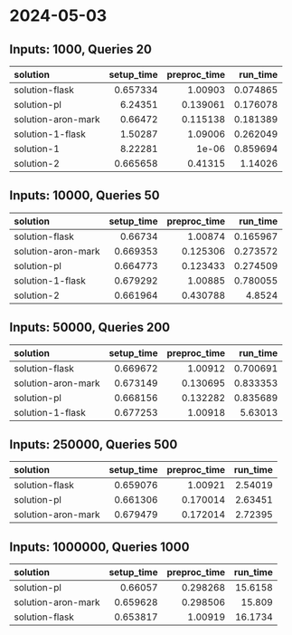 # 2024-05-03

## Inputs: 1000, Queries 20

| solution           |   setup_time |   preproc_time |   run_time |
|:-------------------|-------------:|---------------:|-----------:|
| solution-flask     |     0.657334 |       1.00903  |   0.074865 |
| solution-pl        |     6.24351  |       0.139061 |   0.176078 |
| solution-aron-mark |     0.66472  |       0.115138 |   0.181389 |
| solution-1-flask   |     1.50287  |       1.09006  |   0.262049 |
| solution-1         |     8.22281  |       1e-06    |   0.859694 |
| solution-2         |     0.665658 |       0.41315  |   1.14026  |

## Inputs: 10000, Queries 50

| solution           |   setup_time |   preproc_time |   run_time |
|:-------------------|-------------:|---------------:|-----------:|
| solution-flask     |     0.66734  |       1.00874  |   0.165967 |
| solution-aron-mark |     0.669353 |       0.125306 |   0.273572 |
| solution-pl        |     0.664773 |       0.123433 |   0.274509 |
| solution-1-flask   |     0.679292 |       1.00885  |   0.780055 |
| solution-2         |     0.661964 |       0.430788 |   4.8524   |

## Inputs: 50000, Queries 200

| solution           |   setup_time |   preproc_time |   run_time |
|:-------------------|-------------:|---------------:|-----------:|
| solution-flask     |     0.669672 |       1.00912  |   0.700691 |
| solution-aron-mark |     0.673149 |       0.130695 |   0.833353 |
| solution-pl        |     0.668156 |       0.132282 |   0.835689 |
| solution-1-flask   |     0.677253 |       1.00918  |   5.63013  |

## Inputs: 250000, Queries 500

| solution           |   setup_time |   preproc_time |   run_time |
|:-------------------|-------------:|---------------:|-----------:|
| solution-flask     |     0.659076 |       1.00921  |    2.54019 |
| solution-pl        |     0.661306 |       0.170014 |    2.63451 |
| solution-aron-mark |     0.679479 |       0.172014 |    2.72395 |

## Inputs: 1000000, Queries 1000

| solution           |   setup_time |   preproc_time |   run_time |
|:-------------------|-------------:|---------------:|-----------:|
| solution-pl        |     0.66057  |       0.298268 |    15.6158 |
| solution-aron-mark |     0.659628 |       0.298506 |    15.809  |
| solution-flask     |     0.653817 |       1.00919  |    16.1734 |